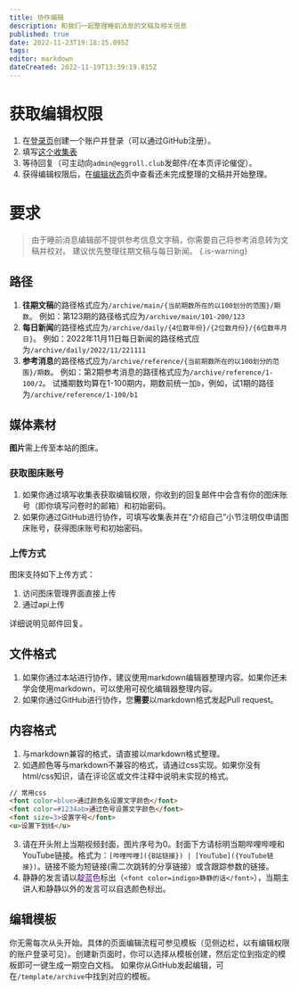 ```yaml
---
title: 协作编辑
description: 和我们一起整理睡前消息的文稿及相关信息
published: true
date: 2022-11-23T19:18:25.095Z
tags: 
editor: markdown
dateCreated: 2022-11-19T13:39:19.815Z
---
```


# 获取编辑权限
1. 在[登录页](https://archive.bedtime.news/login)创建一个账户并登录（可以通过GitHub注册）。
2. 填写[这个收集表](https://forms.office.com/r/bmFjJpznxt)
3. 等待回复（可主动向`admin@eggroll.club`发邮件/在本页评论催促）。
4. 获得编辑权限后，在[编辑状态](/status)页中查看还未完成整理的文稿并开始整理。
# 要求
> 由于睡前消息编辑部不提供参考信息文字稿，你需要自己将参考消息转为文稿并校对。
> 建议优先整理往期文稿与每日新闻。
{.is-warning}

## 路径
1. **往期文稿**的路径格式应为`/archive/main/{当前期数所在的以100划分的范围}/期数`。
例如：第123期的路径格式应为`/archive/main/101-200/123`
2. **每日新闻**的路径格式应为`/archive/daily/{4位数年份}/{2位数月份}/{6位数年月日}`。
例如：2022年11月11日每日新闻的路径格式应为`/archive/daily/2022/11/221111`
3. **参考消息**的路径格式应为`/archive/reference/{当前期数所在的以100划分的范围}/期数`。
例如：第2期参考消息的路径格式应为`/archive/reference/1-100/2`。
试播期数均算在1-100期内，期数前统一加`b`，例如，试1期的路径为`/archive/reference/1-100/b1`

## 媒体素材
**图片**需上传至本站的图床。
### 获取图床账号
1. 如果你通过填写收集表获取编辑权限，你收到的回复邮件中会含有你的图床账号（即你填写问卷时的邮箱）和初始密码。
2. 如果你通过GitHub进行协作，可填写收集表并在“介绍自己”小节注明仅申请图床账号，获得图床账号和初始密码。
### 上传方式
图床支持如下上传方式：
1. 访问图床管理界面直接上传
2. 通过api上传

详细说明见邮件回复。

## 文件格式
1. 如果你通过本站进行协作，建议使用markdown编辑器整理内容。如果你还未学会使用markdown，可以使用可视化编辑器整理内容。
2. 如果你通过GitHub进行协作，您**需要**以markdown格式发起Pull request。

## 内容格式
1. 与markdown兼容的格式，请直接以markdown格式整理。
2. 如遇颜色等与markdown不兼容的格式，请通过css实现。如果你没有html/css知识，请在评论区或文件注释中说明未实现的格式。
```html
// 常用css
<font color=blue>通过颜色名设置文字颜色</font>
<font color=#1234ab>通过色号设置文字颜色</font>
<font size=3>设置字号</font>
<u>设置下划线</u>
```
3. 请在开头附上当期视频封面，图片序号为0。封面下方请标明当期哔哩哔哩和YouTube链接。格式为：`[哔哩哔哩]({B站链接}) | [YouTube]({YouTube链接})`。链接不能为短链接(需二次跳转的分享链接）或含跟踪参数的链接。
4. 静静的发言请以<font color=indigo>靛蓝色</font>标出（`<font color=indigo>静静的话</font>`），当期主讲人和静静以外的发言可以自选颜色标出。

## 编辑模板
你无需每次从头开始。具体的页面编辑流程可参见模板（见侧边栏，以有编辑权限的账户登录可见）。创建新页面时，你可以选择从模板创建，然后定位到指定的模板即可一键生成一期空白文档。
如果你从GitHub发起编辑，可在`/template/archive`中找到对应的模板。

